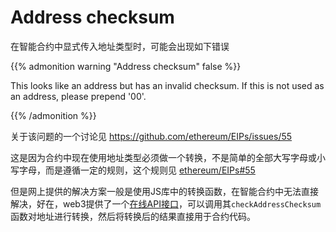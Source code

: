 # Address checksum


在智能合约中显式传入地址类型时，可能会出现如下错误

{{% admonition warning "Address checksum" false %}}

This looks like an address but has an invalid checksum. If this is not used as an address, please prepend '00'. 

{{% /admonition %}}

关于该问题的一个讨论见 https://github.com/ethereum/EIPs/issues/55 

这是因为合约中现在使用地址类型必须做一个转换，不是简单的全部大写字母或小写字母，而是遵循一定的规则，这个规则见 [ethereum/EIPs#55]( https://github.com/ethereum/EIPs/blob/master/EIPS/eip-55.md ) 

但是网上提供的解决方案一般是使用JS库中的转换函数，在智能合约中无法直接解决，好在，web3提供了一个[在线API接口](https://web3-tools.netlify.com/)，可以调用其`checkAddressChecksum`函数对地址进行转换，然后将转换后的结果直接用于合约代码。
